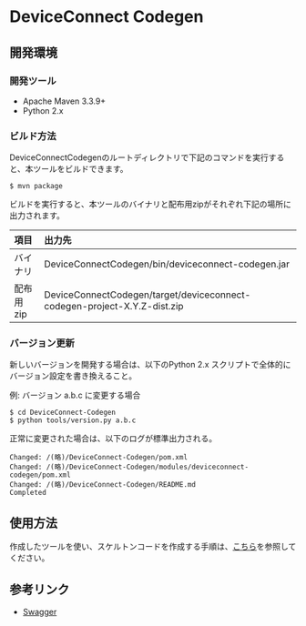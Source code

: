 # DeviceConnect Codegen

## 開発環境
### 開発ツール
- Apache Maven 3.3.9+
- Python 2.x

### ビルド方法
DeviceConnectCodegenのルートディレクトリで下記のコマンドを実行すると、本ツールをビルドできます。

```
$ mvn package
```

ビルドを実行すると、本ツールのバイナリと配布用zipがそれぞれ下記の場所に出力されます。

|項目|出力先|
|:--|:--|
|バイナリ|DeviceConnectCodegen/bin/deviceconnect-codegen.jar|
|配布用zip|DeviceConnectCodegen/target/deviceconnect-codegen-project-X.Y.Z-dist.zip|

### バージョン更新
新しいバージョンを開発する場合は、以下のPython 2.x スクリプトで全体的にバージョン設定を書き換えること。

例: バージョン a.b.c に変更する場合

```
$ cd DeviceConnect-Codegen
$ python tools/version.py a.b.c
```

正常に変更された場合は、以下のログが標準出力される。

```
Changed: /(略)/DeviceConnect-Codegen/pom.xml
Changed: /(略)/DeviceConnect-Codegen/modules/deviceconnect-codegen/pom.xml
Changed: /(略)/DeviceConnect-Codegen/README.md
Completed
```

## 使用方法
作成したツールを使い、スケルトンコードを作成する手順は、[こちら](https://github.com/DeviceConnect/DeviceConnect-Codegen/blob/master/MANUAL.md)を参照してください。

## 参考リンク
- [Swagger](http://swagger.io/)
